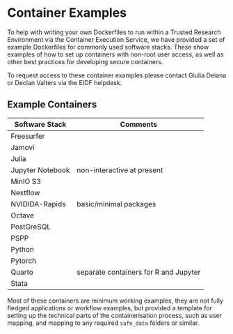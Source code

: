 # Container Examples

To help with writing your own Dockerfiles to run within a Trusted Research Environment via the Container Execution Service, we have provided a set of example Dockerfiles for commonly used software stacks. These show examples of how to set up containers with non-root user access, as well as other best practices for developing secure containers. 

To request access to these container examples please contact Giulia Deiana or Declan Valters via the EIDF helpdesk.

## Example Containers

| Software Stack   |   Comments | 
| ---------------  |   -------- |
| Freesurfer       |            |
| Jamovi           |            |
| Julia            |   |
| Jupyter Notebook | non-interactive at present |
| MinIO S3         |  |
| Nextflow         |  |
| NVIDIDA-Rapids   |  basic/minimal packages |
| Octave           |  |
| PostGreSQL       |  | 
| PSPP             |  |
| Python           |  | 
| Pytorch          |  | 
| Quarto           | separate containers for R and Jupyter |
| Stata            |

Most of these containers are minimum working examples, they are not fully fledged applications or workflow examples, but provided a template for setting up the technical parts of the containerisation process, such as user mapping, and mapping to any required `safe_data` folders or similar. 
